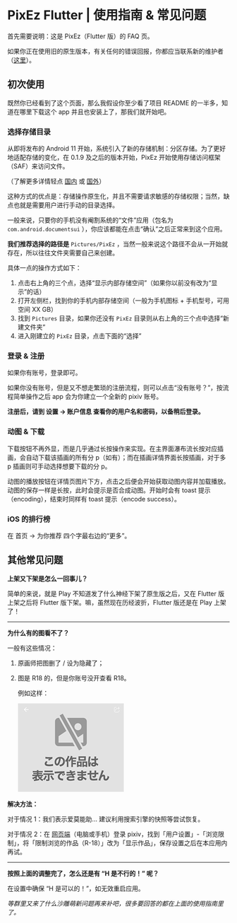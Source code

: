 # PixEz Flutter | 使用指南 & 常见问题

首先需要说明：这是 PixEz（Flutter 版）的 FAQ 页。

如果你正在使用旧的原生版本，有关任何的错误回报，你都应当联系新的维护者（[这里](https://github.com/ultranity/Pix-EzViewer)）。

## 初次使用

既然你已经看到了这个页面，那么我假设你至少看了项目 README 的一半多，知道在哪里下载这个 app 并且也安装上了，那我们就开始吧。

### 选择存储目录

从即将发布的 Android 11 开始，系统引入了新的存储机制：分区存储。为了更好地适配存储的变化，在 0.1.9 及之后的版本开始，PixEz 开始使用存储访问框架（SAF）来访问文件。

（了解更多详情轻点 [国内](https://developer.android.com/training/data-storage/shared/documents-files) 或 [国外](https://developer.android.com/training/data-storage/shared/documents-files)）

这种方式的优点是：存储操作原生化，并且不需要请求敏感的存储权限；当然，缺点也就是需要用户进行手动的目录选择。

一般来说，只要你的手机没有阉割系统的“文件”应用（包名为 `com.android.documentsui` ），你应该都能在点击“确认”之后正常来到这个应用。

**我们推荐选择的路径是** `Pictures/PixEz` ，当然一般来说这个路径不会从一开始就存在，所以往往文件夹需要自己来创建。

具体一点的操作方式如下：

1. 点击右上角的三个点，选择“显示内部存储空间”（如果你以前没有改为“显示”的话）
2. 打开左侧栏，找到你的手机内部存储空间（一般为手机图标 + 手机型号，可用空间 XX GB）
3. 找到 `Pictures` 目录，如果你还没有 `PixEz` 目录则从右上角的三个点中选择“新建文件夹”
4. 进入刚建立的 `PixEz` 目录，点击下面的“选择”

### 登录 & 注册

如果你有账号，登录即可。

如果你没有账号，但是又不想走繁琐的注册流程，则可以点击“没有账号？”，按流程简单操作之后 app 会为你建立一个全新的 pixiv 账号。

**注册后，请到 设置 -> 账户信息 查看你的用户名和密码，以备稍后登录。**

### 动图 & 下载

下载按钮不再外显，而是几乎通过长按操作来实现。在主界面瀑布流长按对应插画，会自动下载该插画的所有分 p（如有）；而在插画详情界面长按插画，对于多 p 插画则可手动选择想要下载的分 p。

动图的播放按钮在详情页图片下方，点击之后便会开始获取动图内容并加载播放。动图的保存一样是长按，此时会提示是否合成动图。开始时会有 toast 提示（encoding），结束时同样有 toast 提示（encode success）。

### iOS 的排行榜

在 首页 -> 为你推荐 四个字最右边的“更多”。

## 其他常见问题

**上架又下架是怎么一回事儿？**

简单的来说，就是 Play 不知道发了什么神经下架了原生版之后，又在 Flutter 版上架之后将 Flutter 版下架。嘛，虽然现在历经波折，Flutter 版还是在 Play 上架了！

***

**为什么有的图看不了？**

一般有这些情况：

1. 原画师把图删了 / 设为隐藏了；

2. 图是 R18 的，但是你账号没开查看 R18。

   例如这样：

   ![未解锁](Not-Unlocked.jpg)

**解决方法：**

对于情况 1：我们表示爱莫能助… 建议利用搜索引擎的快照等尝试恢复。

对于情况 2：在 [网页端](https://pixiv.net)（电脑或手机）登录 pixiv，找到「用户设置」-「浏览限制」，将「限制浏览的作品（R-18）」改为「显示作品」，保存设置之后在本应用内再试。

***

**按照上面的调整完了，怎么还是有 “H 是不行的！” 呢？**

在设置中确保 “H 是可以的！”，如无效重启应用。

*等群里又来了什么沙雕萌新问题再来补吧，很多要回答的都在上面的使用指南里了。*
